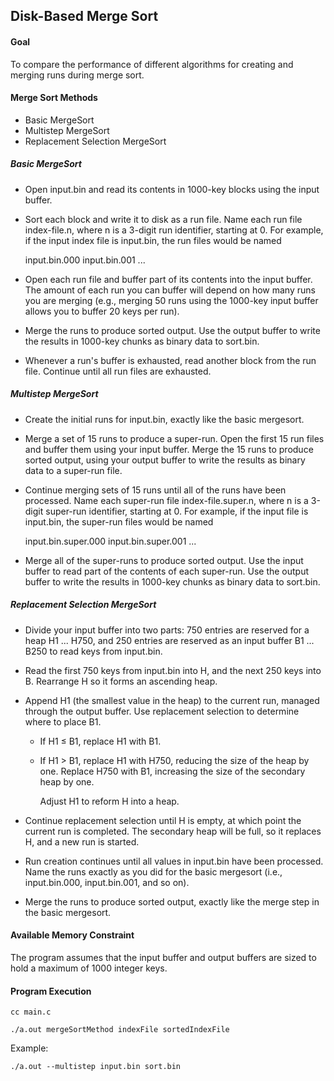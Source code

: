## Disk-Based Merge Sort

#### Goal 
To compare the performance of different algorithms for creating and merging runs during merge sort.

#### Merge Sort Methods
- Basic MergeSort
- Multistep MergeSort
- Replacement Selection MergeSort

##### Basic MergeSort
- Open input.bin and read its contents in 1000-key blocks using the input buffer.
- Sort each block and write it to disk as a run file. Name each run file index-file.n, where n is a 3-digit run identifier, starting at 0. For example, if the input index file is input.bin, the run files would be named

    input.bin.000
    input.bin.001
     ...

- Open each run file and buffer part of its contents into the input buffer. The amount of each run you can buffer will depend on how many runs you are merging (e.g., merging 50 runs using the 1000-key input buffer allows you to buffer 20 keys per run).
- Merge the runs to produce sorted output. Use the output buffer to write the results in 1000-key chunks as binary data to sort.bin.
- Whenever a run's buffer is exhausted, read another block from the run file. Continue until all run files are exhausted.

##### Multistep MergeSort
- Create the initial runs for input.bin, exactly like the basic mergesort.
- Merge a set of 15 runs to produce a super-run. Open the first 15 run files and buffer them using your input buffer. Merge the 15 runs to produce sorted output, using your output buffer to write the results as binary data to a super-run file.
- Continue merging sets of 15 runs until all of the runs have been processed. Name each super-run file index-file.super.n, where n is a 3-digit super-run identifier, starting at 0. For example, if the input file is input.bin, the super-run files would be named

    input.bin.super.000
    input.bin.super.001
     ...

- Merge all of the super-runs to produce sorted output. Use the input buffer to read part of the contents of each super-run. Use the output buffer to write the results in 1000-key chunks as binary data to sort.bin.

##### Replacement Selection MergeSort
- Divide your input buffer into two parts: 750 entries are reserved for a heap H1 ... H750, and 250 entries are reserved as an input buffer B1 ... B250 to read keys from input.bin.
- Read the first 750 keys from input.bin into H, and the next 250 keys into B. Rearrange H so it forms an ascending heap.
- Append H1 (the smallest value in the heap) to the current run, managed through the output buffer. Use replacement selection to determine where to place B1.
    
    - If H1 ≤ B1, replace H1 with B1.
    - If H1 > B1, replace H1 with H750, reducing the size of the heap by one. Replace H750 with B1, increasing the size of the secondary heap by one.
        
        Adjust H1 to reform H into a heap.
- Continue replacement selection until H is empty, at which point the current run is completed. The secondary heap will be full, so it replaces H, and a new run is started.
- Run creation continues until all values in input.bin have been processed. Name the runs exactly as you did for the basic mergesort (i.e., input.bin.000, input.bin.001, and so on).
- Merge the runs to produce sorted output, exactly like the merge step in the basic mergesort.

#### Available Memory Constraint
The program assumes that the input buffer and output buffers are sized to hold a maximum of 1000 integer keys.

#### Program Execution

`
cc main.c
`

`
./a.out mergeSortMethod indexFile sortedIndexFile
`

Example: 

`./a.out --multistep input.bin sort.bin`
